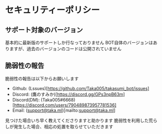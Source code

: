 # セキュリティーポリシー

## サポート対象のバージョン

基本的に最新版のサポートしか行なっておりません
BOT自体のバージョンはありますが、過去のバージョンのコードは公開されていません

## 脆弱性の報告

脆弱性の報告は以下からお願いします

- Github: (Lssues)[https://github.com/Taka005/takasumi_bot/issues]
- Discord: (鷹のすみか)[https://discord.gg/GPs3npB63m]
- Discord(DM): (Taka005#6668)[https://discord.com/users/790489873957781536]
- Email: (support@taka.ml)[mailto:support@taka.ml] 

見つけた場合いち早く教えてくださりますと助かります
脆弱性を利用した荒らしが発生した場合、相応の処置を取らせていただきます
